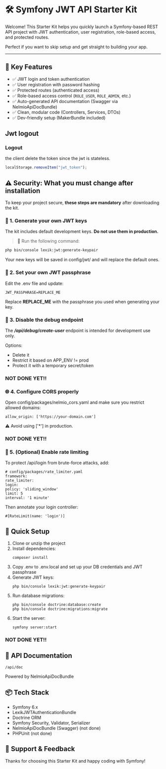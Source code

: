 # 🛠️ Symfony JWT API Starter Kit

Welcome! This Starter Kit helps you quickly launch a Symfony-based REST API project with JWT authentication, user registration, role-based access, and protected routes.

Perfect if you want to skip setup and get straight to building your app.

---

## 🚀 Key Features

- ✅ JWT login and token authentication
- ✅ User registration with password hashing
- ✅ Protected routes (authenticated access)
- ✅ Role-based access control (`ROLE_USER`, `ROLE_ADMIN`, etc.)
- ✅ Auto-generated API documentation (Swagger via NelmioApiDocBundle)
- ✅ Clean, modular code (Controllers, Services, DTOs)
- ✅ Dev-friendly setup (MakerBundle included)
 
## Jwt logout
### Logout
the client delete the token since the jwt is stateless.
```js
localStorage.removeItem("jwt_token");
```

## ⚠️ Security: What you **must** change after installation

To keep your project secure, **these steps are mandatory** after downloading the kit.

### 🔐 1. Generate your own JWT keys

The kit includes default development keys. **Do not use them in production.**

> 🎯 Run the following command:
```bash
php bin/console lexik:jwt:generate-keypair
```
Your new keys will be saved in config/jwt/ and will replace the default ones.

### 🧪 2. Set your own JWT passphrase
Edit the .env file and update:
```
JWT_PASSPHRASE=REPLACE_ME
```
Replace **REPLACE_ME** with the passphrase you used when generating your key.

### 🧯 3. Disable the debug endpoint
The ***/api/debug/create-user*** endpoint is intended for development use only.

Options:

- Delete it
- Restrict it based on APP_ENV != prod
- Protect it with a temporary secret/token

### NOT DONE YET!!
### 🌐 4. Configure CORS properly
Open config/packages/nelmio_cors.yaml and make sure you restrict allowed domains:
```
allow_origin: ['https://your-domain.com']
```
⚠️ Avoid using ['*'] in production.

### NOT DONE YET!!
### 🚦 5. (Optional) Enable rate limiting
To protect /api/login from brute-force attacks, add:
```
# config/packages/rate_limiter.yaml
framework:
rate_limiter:
login:
policy: 'sliding_window'
limit: 5
interval: '1 minute'
```
Then annotate your login controller:
```
#[RateLimit(name: 'login')]
```

## 🔧 Quick Setup
1. Clone or unzip the project
2. Install dependencies:
    ```
    composer install
    ```
3. Copy .env to .env.local and set up your DB credentials and JWT passphrase
4. Generate JWT keys:
   ```
   php bin/console lexik:jwt:generate-keypair
   ```
5. Run database migrations:
    ```
    php bin/console doctrine:database:create
    php bin/console doctrine:migrations:migrate
    ```
6. Start the server:
    ```
    symfony server:start
    ```
### NOT DONE YET!!
## 🧾 API Documentation
```
/api/doc
```
Powered by NelmioApiDocBundle

## 📦 Tech Stack
- Symfony 6.x
- LexikJWTAuthenticationBundle
- Doctrine ORM
- Symfony Security, Validator, Serializer
- NelmioApiDocBundle (Swagger) (not done)
- PHPUnit (not done)

## 💬 Support & Feedback

Thanks for choosing this Starter Kit and happy coding with Symfony! 
